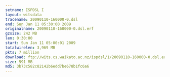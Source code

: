 ```yaml
---
setname: ISPDSL I
layout: witsdata
tracename: 20090110-160000-0.dsl
end: Sun Jan 11 05:30:00 2009
originalname: 20090110-160000-0.dsl.erf
gzsize: 242 MB
len: 0:30:00
start: Sun Jan 11 05:00:01 2009
totalwirelen: 3,969 MB
pkts: 7 million
download: ftp://wits.cs.waikato.ac.nz/ispdsl/1/20090110-160000-0.dsl.erf.gz
size: 591 MB
md5: 3b73c582c82142b6edd7be678b1fc6a6
---
```

